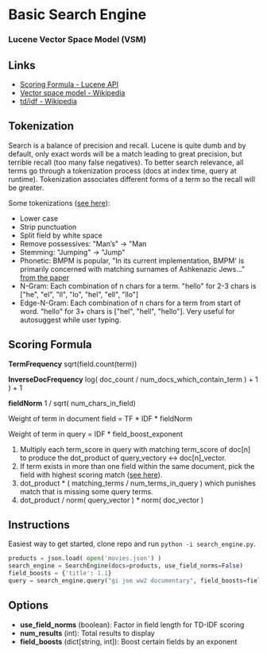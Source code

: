 # Basic Search Engine
### Lucene Vector Space Model (VSM)
## Links

- [Scoring Formula - Lucene API](https://lucene.apache.org/core/8_0_0/core/org/apache/lucene/search/similarities/TFIDFSimilarity.html)
- [Vector space model - Wikipedia](https://en.wikipedia.org/wiki/Vector_space_model)
- [td/idf - Wikipedia](https://en.wikipedia.org/wiki/Tf%E2%80%93idf)


## Tokenization
Search is a balance of precision and recall. Lucene is quite dumb and by default, only exact words will be a match leading to great precision, but terrible recall (too many false negatives). To better search relevance, all terms go through a tokenization process (docs at index time, query at runtime). Tokenization associates different forms of a term so the recall will be greater.

Some tokenizations ([see here](https://lucene.apache.org/solr/guide/7_6/filter-descriptions.html)):
- Lower case
- Strip punctuation
- Split field by white space
- Remove possessives: "Man’s" -> "Man
- Stemming: "Jumping" -> "Jump"
- Phonetic: BMPM is popular, "In its current implementation, BMPM' is primarily concerned with matching surnames of Ashkenazic Jews..." [from the paper](https://stevemorse.org/phonetics/bmpm.htm)
- N-Gram: Each combination of n chars for a term. "hello" for 2-3 chars is ["he", "el", "ll", "lo", "hel", "ell", "llo"]
- Edge-N-Gram: Each combination of n chars for a term from start of word. "hello" for 3+ chars is ["hel", "hell", "hello"]. Very useful for autosuggest while user typing.

## Scoring Formula

**TermFrequency** sqrt(field.count(term))

**InverseDocFrequency** log( doc_count / num_docs_which_contain_term ) + 1 ) + 1

**fieldNorm** 1 / sqrt( num_chars_in_field)

Weight of term in document field = TF * IDF * fieldNorm

Weight of term in query = IDF * field_boost_exponent

1. Multiply each term_score in query with matching term_score of doc[n] to produce the dot_product of query_vectory <-> doc[n]_vector.
2. If term exists in more than one field within the same document, pick the field with highest scoring match ([see here](https://lucene.apache.org/solr/guide/7_0/the-dismax-query-parser.html#the-tie-tie-breaker-parameter)).
3. dot_product * ( matching_terms / num_terms_in_query ) which punishes match that is missing some query terms.
4. dot_product / norm( query_vector ) * norm( doc_vector )
## Instructions

Easiest way to get started, clone repo and run `python -i search_engine.py`.

```python
products = json.load( open('movies.json') )
search_engine = SearchEngine(docs=products, use_field_norms=False)
field_boosts = {'title': 1.1}
query = search_engine.query("gi joe ww2 documentary", field_boosts=field_boosts, num_results=10)
```

## Options

- **use_field_norms** (boolean): Factor in field length for TD-IDF scoring
- **num_results** (int): Total results to display
- **field_boosts** (dict[string, int]): Boost certain fields by an exponent
